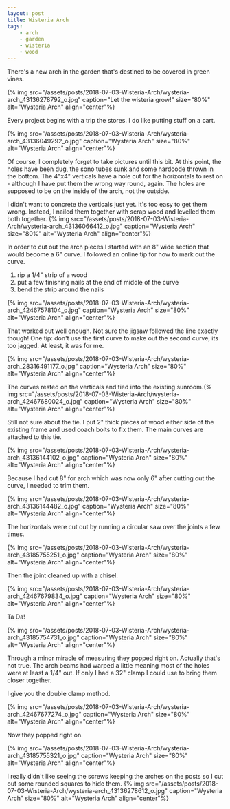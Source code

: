 ```yaml
---
layout: post
title: Wisteria Arch
tags:
    - arch
    - garden
    - wisteria
    - wood
---
```


There's a new arch in the garden that's destined to be covered in green vines.

{% img src="/assets/posts/2018-07-03-Wisteria-Arch/wysteria-arch_43136278792_o.jpg" caption="Let the wisteria grow!" size="80%" alt="Wysteria Arch" align="center"%}

Every project begins with a trip the stores. I do like putting stuff on a cart.

{% img src="/assets/posts/2018-07-03-Wisteria-Arch/wysteria-arch_43136049292_o.jpg" caption="Wysteria Arch" size="80%" alt="Wysteria Arch" align="center"%}

Of course, I completely forget to take pictures until this bit. At this point, the holes have been dug, the sono tubes sunk and some hardcode thrown in the bottom. The 4"x4" verticals have a hole cut for the horizontals to rest on - although I have put them the wrong way round, again. The holes are supposed to be on the inside of the arch, not the outside.

I didn't want to concrete the verticals just yet. It's too easy to get them wrong. Instead, I nailed them together with scrap wood and levelled them both together.
{% img src="/assets/posts/2018-07-03-Wisteria-Arch/wysteria-arch_43136066412_o.jpg" caption="Wysteria Arch" size="80%" alt="Wysteria Arch" align="center"%}

In order to cut out the arch pieces I started with an 8" wide section that would become a 6" curve. I followed an online tip for how to mark out the curve.
<ol>
<li>rip a 1/4" strip of a wood</li>
<li>put a few finishing nails at the end of middle of the curve</li>
<li>bend the strip around the nails</li>
</ol>
{% img src="/assets/posts/2018-07-03-Wisteria-Arch/wysteria-arch_42467578104_o.jpg" caption="Wysteria Arch" size="80%" alt="Wysteria Arch" align="center"%}

That worked out well enough. Not sure the jigsaw followed the line exactly though! One tip: don't use the first curve to make out the second curve, its too jagged. At least, it was for me.

{% img src="/assets/posts/2018-07-03-Wisteria-Arch/wysteria-arch_28316491177_o.jpg" caption="Wysteria Arch" size="80%" alt="Wysteria Arch" align="center"%}

The curves rested on the verticals and tied into the existing sunroom.{% img src="/assets/posts/2018-07-03-Wisteria-Arch/wysteria-arch_42467680024_o.jpg" caption="Wysteria Arch" size="80%" alt="Wysteria Arch" align="center"%}

Still not sure about the tie. I put 2" thick pieces of wood either side of the existing frame and used coach bolts to fix them. The main curves are attached to this tie.

{% img src="/assets/posts/2018-07-03-Wisteria-Arch/wysteria-arch_43136144102_o.jpg" caption="Wysteria Arch" size="80%" alt="Wysteria Arch" align="center"%}

Because I had cut 8" for arch which was now only 6" after cutting out the curve, I needed to trim them.

{% img src="/assets/posts/2018-07-03-Wisteria-Arch/wysteria-arch_43136144482_o.jpg" caption="Wysteria Arch" size="80%" alt="Wysteria Arch" align="center"%}

The horizontals were cut out by running a circular saw over the joints a few times.

{% img src="/assets/posts/2018-07-03-Wisteria-Arch/wysteria-arch_43185755251_o.jpg" caption="Wysteria Arch" size="80%" alt="Wysteria Arch" align="center"%}

Then the joint cleaned up with a chisel.

{% img src="/assets/posts/2018-07-03-Wisteria-Arch/wysteria-arch_42467679834_o.jpg" caption="Wysteria Arch" size="80%" alt="Wysteria Arch" align="center"%}

Ta Da!

{% img src="/assets/posts/2018-07-03-Wisteria-Arch/wysteria-arch_43185754731_o.jpg" caption="Wysteria Arch" size="80%" alt="Wysteria Arch" align="center"%}

Through a minor miracle of measuring they popped right on. Actually that's not true. The arch beams had warped a little meaning most of the holes were at least a 1/4" out. If only I had a 32" clamp I could use to bring them closer together.

I give you the double clamp method.

{% img src="/assets/posts/2018-07-03-Wisteria-Arch/wysteria-arch_42467677274_o.jpg" caption="Wysteria Arch" size="80%" alt="Wysteria Arch" align="center"%}

Now they popped right on.

{% img src="/assets/posts/2018-07-03-Wisteria-Arch/wysteria-arch_43185755321_o.jpg" caption="Wysteria Arch" size="80%" alt="Wysteria Arch" align="center"%}

I really didn't like seeing the screws keeping the arches on the posts so I cut out some rounded squares to hide them.
{% img src="/assets/posts/2018-07-03-Wisteria-Arch/wysteria-arch_43136278612_o.jpg" caption="Wysteria Arch" size="80%" alt="Wysteria Arch" align="center"%}